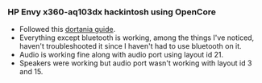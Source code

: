 ### HP Envy x360-aq103dx hackintosh using OpenCore
- Followed this [dortania guide](https://dortania.github.io/OpenCore-Install-Guide).
- Everything except bluetooth is working, among the things I've noticed, haven't troubleshooted it since I haven't had to use bluetooth on it.
- Audio is working fine along with audio port using layout id 21.
- Speakers were working but audio port wasn't working with layout id 3 and 15.
